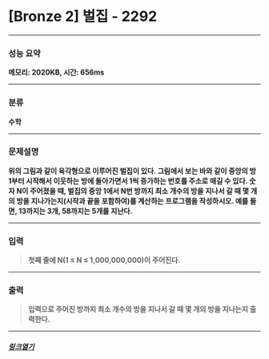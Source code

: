 # [Bronze 2] 벌집 - 2292
___
### **성능 요약**  
**메모리: 2020KB, 시간: 656ms**
___
### **분류**
**수학**
___
### **문제설명**  
**위의 그림과 같이 육각형으로 이루어진 벌집이 있다. 그림에서 보는 바와 같이 중앙의 방 1부터 시작해서 이웃하는 방에 돌아가면서 1씩 증가하는 번호를 주소로 매길 수 있다. 숫자 N이 주어졌을 때, 벌집의 중앙 1에서 N번 방까지 최소 개수의 방을 지나서 갈 때 몇 개의 방을 지나가는지(시작과 끝을 포함하여)를 계산하는 프로그램을 작성하시오. 예를 들면, 13까지는 3개, 58까지는 5개를 지난다.**
___
### **입력**  
 > **첫째 줄에 N(1 ≤ N ≤ 1,000,000,000)이 주어진다.**
 
 ___
### **출력**  
 > **입력으로 주어진 방까지 최소 개수의 방을 지나서 갈 때 몇 개의 방을 지나는지 출력한다.**
 
 ____
 ##### [*링크열기*](https://www.acmicpc.net/problem/2292)